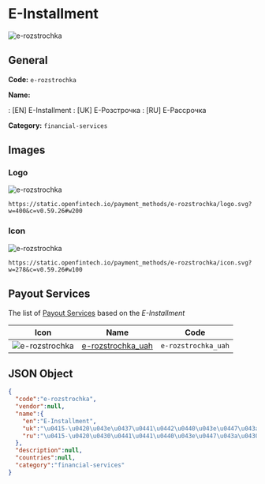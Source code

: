 
# E-Installment 
![e-rozstrochka](https://static.openfintech.io/payment_methods/e-rozstrochka/logo.svg?w=400&c=v0.59.26#w200)  

## General 
**Code:** `e-rozstrochka` 
 
**Name:** 
 
:	[EN] E-Installment 
:	[UK] Е-Розстрочка 
:	[RU] Е-Рассрочка 
 
**Category:** `financial-services` 
 

## Images 

### Logo 
![e-rozstrochka](https://static.openfintech.io/payment_methods/e-rozstrochka/logo.svg?w=400&c=v0.59.26#w200)  

```
https://static.openfintech.io/payment_methods/e-rozstrochka/logo.svg?w=400&c=v0.59.26#w200
```  

### Icon 
![e-rozstrochka](https://static.openfintech.io/payment_methods/e-rozstrochka/icon.svg?w=278&c=v0.59.26#w100)  

```
https://static.openfintech.io/payment_methods/e-rozstrochka/icon.svg?w=278&c=v0.59.26#w100
```  

## Payout Services 
 
The list of [Payout Services](/payout-services/) based on the _E-Installment_ 

|Icon|Name|Code| 
|:---:|:---:|:---:| 
|![e-rozstrochka](https://static.openfintech.io/payout_methods/e-rozstrochka/icon.png?w=278&c=v0.59.26#w40) |[e-rozstrochka_uah](/payout-services/e-rozstrochka_uah/)|`e-rozstrochka_uah`| 
 

## JSON Object 

```json
{
  "code":"e-rozstrochka",
  "vendor":null,
  "name":{
    "en":"E-Installment",
    "uk":"\u0415-\u0420\u043e\u0437\u0441\u0442\u0440\u043e\u0447\u043a\u0430",
    "ru":"\u0415-\u0420\u0430\u0441\u0441\u0440\u043e\u0447\u043a\u0430"
  },
  "description":null,
  "countries":null,
  "category":"financial-services"
}
```  

